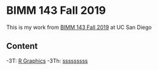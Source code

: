 # BIMM 143 Fall 2019
This is my work from [BIMM 143 Fall 2019](https://bioboot.github.io/bimm143_F19/) at UC San Diego

## Content
-3T: [R Graphics]()
-3Th: [sssssssss](https://github.com/kcauwenb/bimm143/blob/master/3Th/3Th.md)
